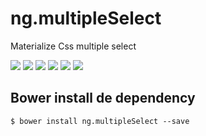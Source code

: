 # ng.multipleSelect
Materialize Css multiple select

<p>
  <a href="https://gitter.im/miamarti/ng.multipleSelect" target="_blank"><img src="https://img.shields.io/gitter/room/nwjs/nw.js.svg"></a>
  <img src="https://img.shields.io/badge/ng.multipleSelect-release-green.svg">
  <img src="https://img.shields.io/badge/version-1.0.3-blue.svg">
  <img src="https://img.shields.io/github/license/mashape/apistatus.svg">
  <a href="https://github.com/miamarti/ng.multipleSelect/tarball/master"><img src="https://img.shields.io/github/downloads/atom/atom/latest/total.svg"></a>
  <img src="https://img.shields.io/bower/v/bootstrap.svg">
</p>

## Bower install de dependency
```
$ bower install ng.multipleSelect --save
```
